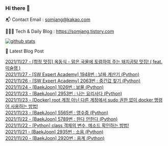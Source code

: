 ### Hi there 👋

📬  Contact Email : somjang@kakao.com

👨🏻‍💻  Tech & Daily Blog : https://somjang.tistory.com

[![github stats](https://github-readme-stats.vercel.app/api?username=SOMJANG&show_icons=true&hide_border=False)](https://somjang.tistory.com)

🤩 Latest Blog Post

[2021/11/27 - [합정 맛집] 옥동식 - 맑은 국물에 토렴하여 주는 돼지곰탕 맛집! ( feat. 미슐랭 )](https://somjang.tistory.com/entry/%ED%95%A9%EC%A0%95-%EB%A7%9B%EC%A7%91-%EC%98%A5%EB%8F%99%EC%8B%9D-%EB%A7%91%EC%9D%80-%EA%B5%AD%EB%AC%BC%EC%97%90-%ED%86%A0%EB%A0%B4%ED%95%98%EC%97%AC-%EC%A3%BC%EB%8A%94-%EB%8F%BC%EC%A7%80%EA%B3%B0%ED%83%95-%EB%A7%9B%EC%A7%91-feat-%EB%AF%B8%EC%8A%90%EB%9E%AD) <br>
[2021/11/27 - [SW Expert Academy] 1948번 : 날짜 계산기 (Python)](https://somjang.tistory.com/entry/SW-Expert-Academy-1948%EB%B2%88-%EB%82%A0%EC%A7%9C-%EA%B3%84%EC%82%B0%EA%B8%B0-Python) <br>
[2021/11/26 - [SW Expert Academy] 2063번 : 중간값 찾기 (Python)](https://somjang.tistory.com/entry/SW-Expert-Academy-2063%EB%B2%88-%EC%A4%91%EA%B0%84%EA%B0%92-%EC%B0%BE%EA%B8%B0-Python) <br>
[2021/11/24 - [BaekJoon] 1026번 : 보물 (Python)](https://somjang.tistory.com/entry/BaekJoon-1026%EB%B2%88-%EB%B3%B4%EB%AC%BC-Python) <br>
[2021/11/23 - [BaekJoon] 2953번 : 나는 요리사다 (Python)](https://somjang.tistory.com/entry/BaekJoon-2953%EB%B2%88-%EB%82%98%EB%8A%94-%EC%9A%94%EB%A6%AC%EC%82%AC%EB%8B%A4-Python) <br>
[2021/11/23 - [Docker] root 계정 아닌 다른 계정에서 sudo 권한 없이 docker 명령어 사용하는 방법!](https://somjang.tistory.com/entry/Docker-root-%EA%B3%84%EC%A0%95-%EC%95%84%EB%8B%8C-%EB%8B%A4%EB%A5%B8-%EA%B3%84%EC%A0%95%EC%97%90%EC%84%9C-sudo-%EA%B6%8C%ED%95%9C-%EC%97%86%EC%9D%B4-docker-%EB%AA%85%EB%A0%B9%EC%96%B4-%EC%82%AC%EC%9A%A9%ED%95%98%EB%8A%94-%EB%B0%A9%EB%B2%95) <br>
[2021/11/23 - [BaekJoon] 5565번 : 영수증 (Python)](https://somjang.tistory.com/entry/BaekJoon-5565%EB%B2%88-%EC%98%81%EC%88%98%EC%A6%9D-Python) <br>
[2021/11/22 - [BaekJoon] 5789번 : 한다 안한다 (Python)](https://somjang.tistory.com/entry/BaekJoon-5789%EB%B2%88-%ED%95%9C%EB%8B%A4-%EC%95%88%ED%95%9C%EB%8B%A4-Python) <br>
[2021/11/22 - [Python] class 객체의 변수, 메소드 확인하는 방법!](https://somjang.tistory.com/entry/Python-class-%EA%B0%9D%EC%B2%B4%EC%9D%98-%EB%B3%80%EC%88%98-%EB%A9%94%EC%86%8C%EB%93%9C-%ED%99%95%EC%9D%B8%ED%95%98%EB%8A%94-%EB%B0%A9%EB%B2%95) <br>
[2021/11/21 - [BaekJoon] 2935번 : 소음 (Python)](https://somjang.tistory.com/entry/BaekJoon-2935%EB%B2%88-%EC%86%8C%EC%9D%8C-Python) <br>
[2021/11/20 - [BaekJoon] 2920번 : 음계 (Python)](https://somjang.tistory.com/entry/BaekJoon-2920%EB%B2%88-%EC%9D%8C%EA%B3%84-Python) <br>
